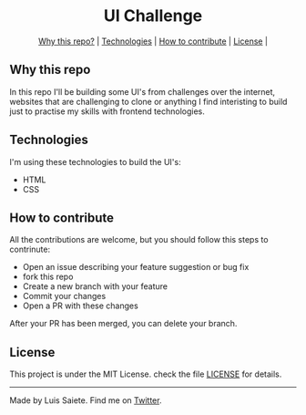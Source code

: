 <h1 align="center">
  UI Challenge
</h1>

<p align="center">
<a href="#why-this-repo">Why this repo?</a> | 
<a href="#technologies">Technologies</a> | 
<a href="#how-to-contribute">How to contribute</a> | 
<a href="#license">License</a> | 
</p>

## Why this repo
In this repo I'll be building some UI's from challenges over the internet, websites that are challenging to clone or anything I find interisting to build just to practise my skills with frontend technologies.

## Technologies
I'm using these technologies to build the UI's:
- HTML
- CSS

## How to contribute
All the contributions are welcome, but you should follow this steps to contrinute:
- Open an issue describing your feature suggestion or bug fix
- fork this repo
- Create a new branch with your feature
- Commit your changes
- Open a PR with these changes

After your PR has been merged, you can delete your branch.

## License
This project is under the MIT License. check the file [LICENSE](https://github.com/ltsaiete/dev.finance/blob/main/LICENSE) for details.

---

Made by Luis Saiete. Find me on [Twitter](https://twitter.com/ltsaiete).

